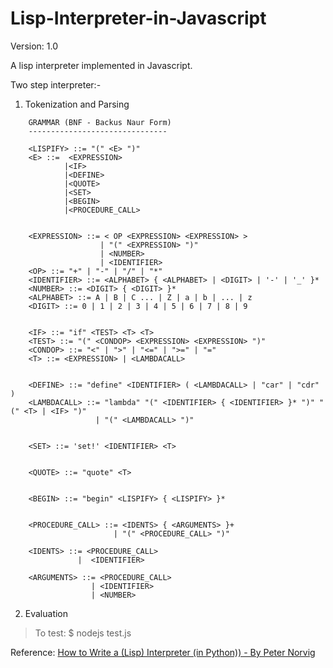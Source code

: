 # Lisp-Interpreter-in-Javascript
Version: 1.0

A lisp interpreter implemented in Javascript. 

Two step interpreter:-
  1. Tokenization and Parsing
  
```
    GRAMMAR (BNF - Backus Naur Form)
    -------------------------------
  
  	<LISPIFY> ::= "(" <E> ")"
  	<E> ::=  <EXPRESSION>
  			|<IF>
  			|<DEFINE>
  			|<QUOTE>
  			|<SET>
  			|<BEGIN>
  			|<PROCEDURE_CALL>
  
  	
  	<EXPRESSION> ::= < OP <EXPRESSION> <EXPRESSION> >
  					| "(" <EXPRESSION> ")"
  					| <NUMBER>
  					| <IDENTIFIER>
  	<OP> ::= "+" | "-" | "/" | "*"
  	<IDENTIFIER> ::= <ALPHABET> { <ALPHABET> | <DIGIT> | '-' | '_' }* 
  	<NUMBER> ::= <DIGIT> { <DIGIT> }*
  	<ALPHABET> ::= A | B | C ... | Z | a | b | ... | z
  	<DIGIT> ::= 0 | 1 | 2 | 3 | 4 | 5 | 6 | 7 | 8 | 9
  	
  
  	<IF> ::= "if" <TEST> <T> <T>
  	<TEST> ::= "(" <CONDOP> <EXPRESSION> <EXPRESSION> ")"
  	<CONDOP> ::= "<" | ">" | "<=" | ">=" | "="
  	<T> ::= <EXPRESSION> | <LAMBDACALL>
  	
  
  	<DEFINE> ::= "define" <IDENTIFIER> ( <LAMBDACALL> | "car" | "cdr" )
  	<LAMBDACALL> ::= "lambda" "(" <IDENTIFIER> { <IDENTIFIER> }* ")" "(" <T> | <IF> ")"
  				   | "(" <LAMBDACALL> ")"
  	
  
  	<SET> ::= 'set!' <IDENTIFIER> <T>
  	
  
  	<QUOTE> ::= "quote" <T>
  	
  
  	<BEGIN> ::= "begin" <LISPIFY> { <LISPIFY> }*
  	
  
  	<PROCEDURE_CALL> ::= <IDENTS> { <ARGUMENTS> }+	
  			           | "(" <PROCEDURE_CALL> ")"
  
  	<IDENTS> ::= <PROCEDURE_CALL> 
  		       |  <IDENTIFIER> 
  
  	<ARGUMENTS> ::= <PROCEDURE_CALL> 
  		          | <IDENTIFIER> 
  	              | <NUMBER>
```

  2. Evaluation


>To test: $ nodejs test.js

Reference: [How to Write a (Lisp) Interpreter (in Python)) - By Peter Norvig](http://norvig.com/lispy.html)
